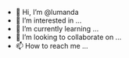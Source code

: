 - 👋 Hi, I’m @lumanda
- 👀 I’m interested in ...
- 🌱 I’m currently learning ...
- 💞️ I’m looking to collaborate on ...
- 📫 How to reach me ...

<!---
lumanda/lumanda is a ✨ special ✨ repository because its `README.md` (this file) appears on your GitHub profile.
You can click the Preview link to take a look at your changes.
--->
